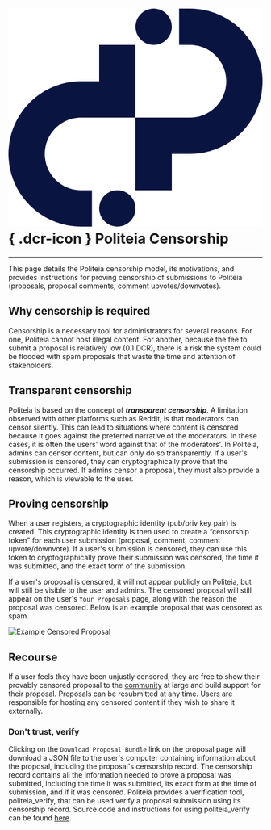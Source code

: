 # ![](../../img/dcr-icons/Politeia.svg){ .dcr-icon } Politeia Censorship

---

This page details the Politeia censorship model, its motivations, and provides instructions for proving censorship of submissions to Politeia (proposals, proposal comments, comment upvotes/downvotes).

## Why censorship is required

Censorship is a necessary tool for administrators for several reasons. For one, Politeia cannot host illegal content. For another, because the fee to submit a proposal is relatively low (0.1 DCR), there is a risk the system could be flooded with spam proposals that waste the time and attention of stakeholders. 


## Transparent censorship 

Politeia is based on the concept of *__transparent censorship__*. A limitation observed with other platforms such as Reddit, is that moderators can censor silently. This can lead to situations where content is censored because it goes against the preferred narrative of the moderators. In these cases, it is often the users' word against that of the moderators'. In Politeia, admins can censor content, but can only do so transparently. If a user's submission is censored, they can cryptographically prove that the censorship occurred. If admins censor a proposal, they must also provide a reason, which is viewable to the user.


## Proving censorship

When a user registers, a cryptographic identity (pub/priv key pair) is created. This cryptographic identity is then used to create a “censorship token" for each user submission (proposal, comment, comment upvote/downvote). If a user's submission is censored, they can use this token to cryptographically prove their submission was censored, the time it was submitted, and the exact form of the submission. 

If a user's proposal is censored, it will not appear publicly on Politeia, but will still be visible to the user and admins. The censored proposal will still appear on the user's `Your Proposals` page, along with the reason the proposal was censored. Below is an example proposal that was censored as spam. 

![Example Censored Proposal](/img/politeia/censored-proposal.png)

## Recourse

If a user feels they have been unjustly censored, they are free to show their provably censored proposal to the [community](../../getting-started/beginner-guide.md#community) at large and build support for their proposal. Proposals can be resubmitted at any time. Users are responsible for hosting any censored content if they wish to share it externally.   

### Don't trust, verify

Clicking on the `Download Proposal Bundle` link on the proposal page will download a JSON file to the user's computer containing information about the proposal, including the proposal's censorship record. The censorship record contains all the information needed to prove a proposal was submitted, including the time it was submitted, its exact form at the time of submission, and if it was censored. Politeia provides a verification tool, politeia_verify, that can be used verify a proposal submission using its censorship record. Source code and instructions for using politeia_verify can be found [here](https://github.com/decred/politeia/tree/master/politeiad/cmd/politeia_verify).


